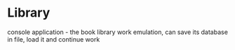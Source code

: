 # Library
console application - the book library work emulation, can save its database in file, load it and continue work
